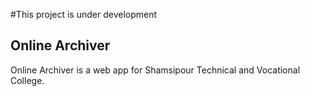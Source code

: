 #This project is under development
## Online Archiver
Online Archiver is a web app for Shamsipour Technical and Vocational College.


